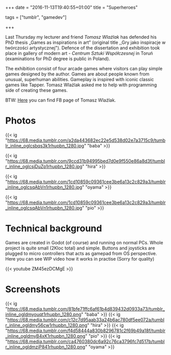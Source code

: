 +++
date = "2016-11-13T19:40:55+01:00"
title = "Superheroes"

tags = ["tumblr", "gamedev"]

+++

Last Thursday my lecturer and friend *Tomasz Wlaźlak* has defended his PhD thesis „Games as inspirations in art”
(original title ,,Gry jako inspiracje w twórczości artystycznej"). Defence of the dissertation and exhibition
took place in gallery of modern art - *Centrum Sztuki Współczesnej* in Toruń <!--more--> (examinations for PhD degree is public in Poland).

The exhibition consist of four arcade games where visitors can play simple games designed by the author.
Games are about people known from unusual, superhuman abilities. Gameplay is inspired with iconic classic games like Tapper.
Tomasz Wlaźlak asked me to help with programming side of creating these games.

BTW: [Here](https://web.facebook.com/Tomasz-Wlazlak-159585950803560/?fref=ts) you can find FB page of Tomasz Wlaźlak.

# Photos

{{< ig "https://68.media.tumblr.com/a2da443682ec22e5d538d02e7a3715c9/tumblr_inline_oglcsbqs3k1rhupbn_1280.jpg" "baba" >}}

{{< ig "https://68.media.tumblr.com/9ccd31b94995bed7d0e9f550e86a8d3f/tumblr_inline_oglcsjDuZp1rhupbn_1280.jpg" "hira" >}}

{{< ig "https://68.media.tumblr.com/1cd10859c09361cee3be6a13c2c829a3/tumblr_inline_oglcsqAbVn1rhupbn_1280.jpg" "oyama" >}}

{{< ig "https://68.media.tumblr.com/1cd10859c09361cee3be6a13c2c829a3/tumblr_inline_oglcsqAbVn1rhupbn_1280.jpg" "pio" >}}

# Technical background

Games are created in Godot (of course) and running on normal PCs.
Whole project is quite small (2Kloc total) and simple. Buttons and joysticks are plugged to micro controllers
that acts as gamepad from OS perspective. Here you can see WIP video how it works in practise (Sorry for quality)

{{< youtube ZM45ezDCMgE >}}

# Screenshots

{{< ig "https://68.media.tumblr.com/81bfe71ffc6af61b4d839432d0933a73/tumblr_inline_ogldmyouqt1rhupbn_1280.png" "baba" >}}
{{< ig "https://68.media.tumblr.com/c12c7d95aab33a24b6ac780df5ee072a/tumblr_inline_ogldmy56cw1rhupbn_1280.png" "hira" >}}
{{< ig "https://68.media.tumblr.com/f4d58444a830b8296781c2f69b49a18f/tumblr_inline_ogldmyB4xK1rhupbn_1280.png" "pio" >}}
{{< ig "https://68.media.tumblr.com/ca4760380dc6a92c76ca3796fc7d517b/tumblr_inline_ogldmziP841rhupbn_1280.png" "oyama" >}}
